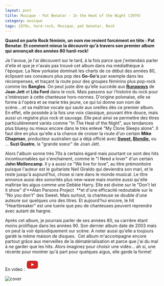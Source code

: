 ```yaml
---
layout: post
title: Musique - Pat Benatar - In the Heat of the Night (1979)
category: musique
tags: 1970s, hard-rock, Musique, pat benatar, Rock
---
```

**Quand on parle Rock féminin, un nom me revient forcément en tête : Pat Benatar. Et comment mieux la découvrir qu'à travers son premier album qui annonçait des années 80 hard-rock!**

Je l'avoue, je l'ai découvert sur le tard, à la fois parce que j'entendais parler d'elle et que je n'avais pas trouvé cet album dans ma médiathèque à l'époque. La New yorkaise dominait les charts de ce début des années 80, éclipsant ses consœurs plus pop des **Go-Go's** par exemple dans les récompenses, et traçant la route pour des groupes féminins plus pop-rock comme les **Bangles**. On peut juste dire qu'elle succède aux <a href="https://cheziceman.wordpress.com/2010/09/29/the-runaways/">**Runaways**</a> de **Joan Jett** et **Lita Ford** dans le rock. Mais passons sur l'histoire du rock pour s'intéresser à cette chanteuse hors-normes. D'origine polonaise, elle se forme à l'opéra et se marie très jeune, ce qui lui donne son nom de scène....et sa maîtrise vocale qui saute aux oreilles dès ce premier album. En effet, elle possède à la fois une voix classique, pouvant être douce, mais aussi un registre plus rock et sauvage. Elle peut ainsi se permettre des titres particulièrement variés comme "In The Heat of the Night", aux tendances plus bluesy ou mieux encore dans le très enlevé "My Clone Sleeps alone". Il faut dire en plus qu'elle a la chance de croiser la route d'un certain **Mike Chapman**, producteur australien qui a déjà officié avec **<a href="https://cheziceman.wordpress.com/2012/05/23/the-sweet-new-york-connection/">Sweet</a>, <a href="https://cheziceman.wordpress.com/2010/09/25/blondie-autoamerican/">Blondie</a>,** ou ... **Suzi Quatro**, la "grande soeur" de Joan Jett.

Alors l'album sonne très 70s à certains égard mais pourtant ce sont des hits incontournables qui s'enchainent, comme le "I Need a lover" d'un certain **John Mellencamp**. Il y a aussi ce "We live for love", au titre prémonitoire puisque l'auteur est le guitariste Neil Giraldo qui deviendra son mari, et le reste jusqu'à aujourd'hui, chose si rare dans le monde musical. Le titre annonce aussi des sonorités plus new-wave mais montre aussi qu'elle maîtrise les aigus comme une Debbie Harry. Elle est divine sur le "Don't let it show" d'**Alan Parsons Project  **et d'une efficacité redoutable sur le "No you don't" des Sweet. Mais surtout, la chanteuse se double d'une auteure sur quelques uns des titres. Et aujourd'hui encore, le hit "Heartbreaker" est une tuerie que peu de chanteuses peuvent reprendre avec autant de hargne.

Après cet album, je pourrais parler de ses années 80, sa carrière étant moins prolifique dans les années 90. Son dernier album date de 2003 mais on peut la voir épisodiquement sur scène. A noter aussi qu'elle a toujours gardé la même maison de disques.  Cet album m'accompagne encore partout grâce aux merveilles de la dématérialisation et parce que j'ai du mal à ne garder que les hits. Alors imaginez pour choisir une vidéo... ah si, une récente pour montrer qu'à part pour quelques aigus, elle garde la forme!

En video : [![video](/images/youtube.png)](https://www.youtube.com/watch?v=Un35T2TQ0EY)

![cover](https://filedn.eu/llqi9IBxlYouGRXYG2xlROb/img/2017/benaheat.jpg)

